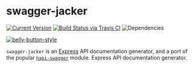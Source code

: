# swagger-jacker

[![Current Version](https://img.shields.io/npm/v/swagger-jacker.svg)](https://www.npmjs.org/package/swagger-jacker)
[![Build Status via Travis CI](https://travis-ci.org/continuationlabs/swagger-jacker.svg?branch=master)](https://travis-ci.org/continuationlabs/swagger-jacker)
![Dependencies](http://img.shields.io/david/continuationlabs/swagger-jacker.svg)

[![belly-button-style](https://cdn.rawgit.com/continuationlabs/belly-button/master/badge.svg)](https://github.com/continuationlabs/belly-button)

`swagger-jacker` is an [Express](https://www.npmjs.com/package/express) API documentation generator, and a port of the popular [`hapi-swagger`](https://www.npmjs.com/package/hapi-swagger) module.
Express API documentation generator.
